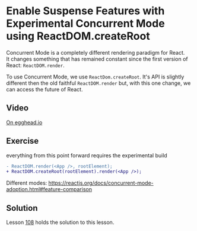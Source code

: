 # Enable Suspense Features with Experimental Concurrent Mode using ReactDOM.createRoot

Concurrent Mode is a completely different rendering paradigm for React.  
It changes something that has remained constant since the first version of React: `ReactDOM.render`.

To use Concurrent Mode, we use `ReactDom.createRoot`.
It's API is slightly different then the old faithful `ReactDOM.render` but, with this one change, we can access the future of React.

## Video

[On egghead.io](https://egghead.io/lessons/react-enable-suspense-features-with-experimental-concurrent-mode-using-reactdom-createroot?af=1x80ad)

## Exercise

everything from this point forward requires the experimental build

```diff
- ReactDOM.render(<App />, rootElement);
+ ReactDOM.createRoot(rootElement).render(<App />);
```

Different modes: https://reactjs.org/docs/concurrent-mode-adoption.html#feature-comparison

## Solution

Lesson [108](../108) holds the solution to this lesson.
